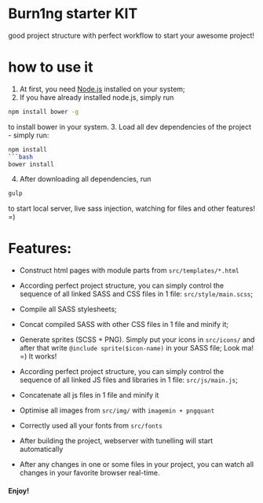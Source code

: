 # Burn1ng starter KIT
good project structure with perfect workflow to start your awesome project!

# how to use it

1. At first, you need [Node.js](https://nodejs.org/en/download/) installed on your system;
2. If you have already installed node.js, simply run 
```bash
npm install bower -g
```
to install bower in your system.
3. Load all dev dependencies of the project - simply run:
```bash
npm install
```bash
bower install 
```
4. After downloading all dependencies, run
```bash
gulp
```
to start local server, live sass injection, watching for files and other features! =)

# Features:

- Construct html pages with module parts from `src/templates/*.html`
- According perfect project structure, you can simply control the sequence of all linked SASS and CSS files in 1 file: `src/style/main.scss`;
- Compile all SASS stylesheets;
- Concat compiled SASS with other CSS files in 1 file and minify it;
- Generate sprites (SCSS + PNG). Simply put your icons in `src/icons/` and after that write `@include sprite($icon-name)` in your SASS file;
Look ma! =) It works!
- According perfect project structure, you can simply control the sequence of all linked JS files and libraries in 1 file: `src/js/main.js`;
- Concatenate all js files in 1 file and minify it
- Optimise all images from `src/img/` with `imagemin + pngquant`
- Correctly used all your fonts from `src/fonts`

- After building the project, webserver with tunelling will start automatically
- After any changes in one or some files in your project, you can watch all changes in your favorite browser real-time. 


#### Enjoy!
